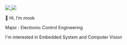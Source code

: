 <a href="https://www.youtube.com/@%EA%B0%95%EB%AA%85%EB%AC%B5-m3p" target="_blank">
  <img src="https://img.shields.io/badge/Youtube-FF0000?style=Flat-square&logo=youtube&logoColor=FFFFFF" />
</a>
<a href="mailto:kangmm6821@gmail.com" target="_blank">
  <img src="https://img.shields.io/badge/Gmail-D14836?style=Flat-square&logo=gmail&logoColor=FFFFFF" />
</a>


👋 Hi, I’m mook

Major : Electronic Control Engineering

I'm interested in Embedded System and Computer Vision
